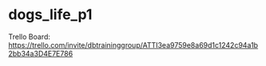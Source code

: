 # dogs_life_p1

Trello Board: https://trello.com/invite/dbtraininggroup/ATTI3ea9759e8a69d1c1242c94a1b2bb34a3D4E7E786
